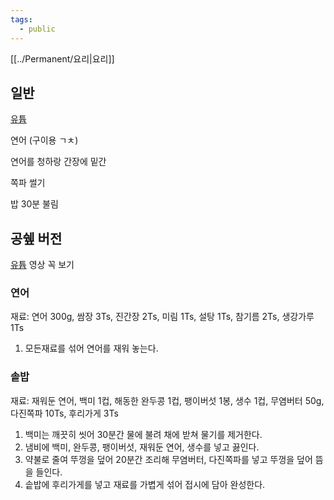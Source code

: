 ```yaml
---
tags:
  - public
---
```

[[../Permanent/요리|요리]]

## 일반
[유튭](https://youtu.be/Kk0b3ZiHA9o?si=vXkHTFdyI2_e0TaB)

연어 (구이용 ㄱㅊ)

연어를 청하랑 간장에 밑간

쪽파 썰기

밥 30분 불림


## 공쉪 버전
[유튭](https://www.youtube.com/watch?v=LAqkFJu1pdg) 영상 꼭 보기

### 연어
재료: 연어 300g, 쌈장 3Ts, 진간장 2Ts, 미림 1Ts, 설탕 1Ts, 참기름 2Ts, 생강가루 1Ts 
1. 모든재료를 섞어 연어를 재워 놓는다.

### 솥밥
재료: 재워둔 연어, 백미 1컵, 해동한 완두콩 1컵, 팽이버섯 1봉, 생수 1컵, 무염버터 50g, 다진쪽파 10Ts, 후리가게 3Ts 
1. 백미는 깨끗히 씻어 30분간 물에 불려 채에 받쳐 물기를 제거한다. 
2. 냄비에 백미, 완두콩, 팽이버섯, 재워둔 연어, 생수를 넣고 끓인다. 
3. 약불로 줄여 뚜껑을 덮어 20분간 조리해 무염버터, 다진쪽파를 넣고 뚜껑을 덮어 뜸을 들인다. 
4. 솥밥에 후리가게를 넣고 재료를 가볍게 섞어 접시에 담아 완성한다.

